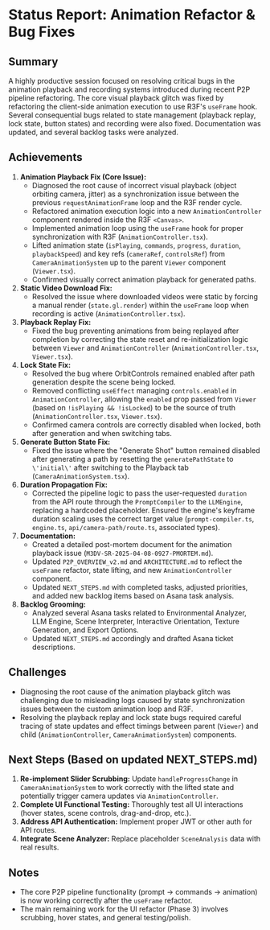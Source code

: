 # Status Report: Animation Refactor & Bug Fixes

## Summary
A highly productive session focused on resolving critical bugs in the animation playback and recording systems introduced during recent P2P pipeline refactoring. The core visual playback glitch was fixed by refactoring the client-side animation execution to use R3F's `useFrame` hook. Several consequential bugs related to state management (playback replay, lock state, button states) and recording were also fixed. Documentation was updated, and several backlog tasks were analyzed.

## Achievements
1.  **Animation Playback Fix (Core Issue):**
    *   Diagnosed the root cause of incorrect visual playback (object orbiting camera, jitter) as a synchronization issue between the previous `requestAnimationFrame` loop and the R3F render cycle.
    *   Refactored animation execution logic into a new `AnimationController` component rendered inside the R3F `<Canvas>`.
    *   Implemented animation loop using the `useFrame` hook for proper synchronization with R3F (`AnimationController.tsx`).
    *   Lifted animation state (`isPlaying`, `commands`, `progress`, `duration`, `playbackSpeed`) and key refs (`cameraRef`, `controlsRef`) from `CameraAnimationSystem` up to the parent `Viewer` component (`Viewer.tsx`).
    *   Confirmed visually correct animation playback for generated paths.
2.  **Static Video Download Fix:**
    *   Resolved the issue where downloaded videos were static by forcing a manual render (`state.gl.render`) within the `useFrame` loop when recording is active (`AnimationController.tsx`).
3.  **Playback Replay Fix:**
    *   Fixed the bug preventing animations from being replayed after completion by correcting the state reset and re-initialization logic between `Viewer` and `AnimationController` (`AnimationController.tsx`, `Viewer.tsx`).
4.  **Lock State Fix:**
    *   Resolved the bug where OrbitControls remained enabled after path generation despite the scene being locked.
    *   Removed conflicting `useEffect` managing `controls.enabled` in `AnimationController`, allowing the `enabled` prop passed from `Viewer` (based on `!isPlaying && !isLocked`) to be the source of truth (`AnimationController.tsx`, `Viewer.tsx`).
    *   Confirmed camera controls are correctly disabled when locked, both after generation and when switching tabs.
5.  **Generate Button State Fix:**
    *   Fixed the issue where the "Generate Shot" button remained disabled after generating a path by resetting the `generatePathState` to `\'initial\'` after switching to the Playback tab (`CameraAnimationSystem.tsx`).
6.  **Duration Propagation Fix:**
    *   Corrected the pipeline logic to pass the user-requested `duration` from the API route through the `PromptCompiler` to the `LLMEngine`, replacing a hardcoded placeholder. Ensured the engine's keyframe duration scaling uses the correct target value (`prompt-compiler.ts`, `engine.ts`, `api/camera-path/route.ts`, associated types).
7.  **Documentation:**
    *   Created a detailed post-mortem document for the animation playback issue (`M3DV-SR-2025-04-08-0927-PMORTEM.md`).
    *   Updated `P2P_OVERVIEW_v2.md` and `ARCHITECTURE.md` to reflect the `useFrame` refactor, state lifting, and new `AnimationController` component.
    *   Updated `NEXT_STEPS.md` with completed tasks, adjusted priorities, and added new backlog items based on Asana task analysis.
8.  **Backlog Grooming:**
    *   Analyzed several Asana tasks related to Environmental Analyzer, LLM Engine, Scene Interpreter, Interactive Orientation, Texture Generation, and Export Options.
    *   Updated `NEXT_STEPS.md` accordingly and drafted Asana ticket descriptions.

## Challenges
-   Diagnosing the root cause of the animation playback glitch was challenging due to misleading logs caused by state synchronization issues between the custom animation loop and R3F.
-   Resolving the playback replay and lock state bugs required careful tracing of state updates and effect timings between parent (`Viewer`) and child (`AnimationController`, `CameraAnimationSystem`) components.

## Next Steps (Based on updated NEXT_STEPS.md)
1.  **Re-implement Slider Scrubbing:** Update `handleProgressChange` in `CameraAnimationSystem` to work correctly with the lifted state and potentially trigger camera updates via `AnimationController`.
2.  **Complete UI Functional Testing:** Thoroughly test all UI interactions (hover states, scene controls, drag-and-drop, etc.).
3.  **Address API Authentication:** Implement proper JWT or other auth for API routes.
4.  **Integrate Scene Analyzer:** Replace placeholder `SceneAnalysis` data with real results.

## Notes
- The core P2P pipeline functionality (prompt -> commands -> animation) is now working correctly after the `useFrame` refactor.
- The main remaining work for the UI refactor (Phase 3) involves scrubbing, hover states, and general testing/polish.